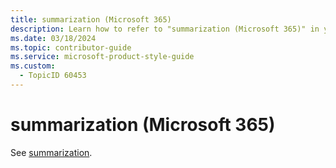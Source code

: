 ```yaml
---
title: summarization (Microsoft 365)
description: Learn how to refer to "summarization (Microsoft 365)" in your content.
ms.date: 03/18/2024
ms.topic: contributor-guide
ms.service: microsoft-product-style-guide
ms.custom:
  - TopicID 60453
---
```



# summarization (Microsoft 365)

See [summarization](~\a_z_names_terms\s\summarization.md).


